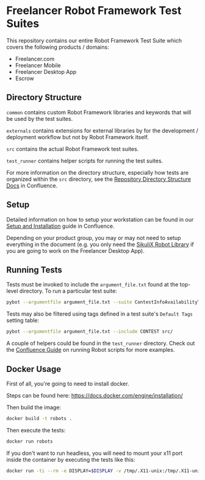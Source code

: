 Freelancer Robot Framework Test Suites
======================================

This repository contains our entire Robot Framework Test Suite which covers
the following products / domains:

  - Freelancer.com
  - Freelancer Mobile
  - Freelancer Desktop App
  - Escrow

Directory Structure
-------------------
`common` contains custom Robot Framework libraries and keywords that will be
used by the test suites.

`externals` contains extensions for external libraries by for the development /
deployment workflow but not by Robot Framework itself.

`src` contains the actual Robot Framework test suites.

`test_runner` contains helper scripts for running the test suites.

For more information on the directory structure, especially how tests are
organized within the `src` directory, see the
[Repository Directory Structure Docs](https://confluence.flnltd.com/x/1JtwAQ)
in Confluence.

Setup
-----

Detailed information on how to setup your workstation can be found in our
[Setup and Installation](https://confluence.flnltd.com/x/9ABK) guide in
Confluence.

Depending on your product group, you may or may not need to setup everything in
the document (e.g. you only need the
[SikuliX Robot Library](https://confluence.flnltd.com/x/bAdCAQ) if you are
going to work on the Freelancer Desktop App).

Running Tests
-------------

Tests must be invoked to include the `argument_file.txt` found at the
top-level directory. To run a particular test suite:

```bash
pybot --argumentfile argument_file.txt --suite ContestInfoAvailabilityTest src/
```

Tests may also be filtered using tags defined in a test suite's `Default Tags`
setting table:

```bash
pybot --argumentfile argument_file.txt --include CONTEST src/
```

A couple of helpers could be found in the `test_runner` directory. Check out
the [Confluence Guide](https://confluence.flnltd.com/x/fYMoAQ) on running
Robot scripts for more examples.

Docker Usage
-----
First of all, you're going to need to install docker.

Steps can be found here: https://docs.docker.com/engine/installation/


Then build the image:

```bash
docker build -t robots .
```

Then execute the tests:
```bash
docker run robots
```

If you don't want to run headless, you will need to mount your x11 port inside the container by executing the tests like this:
```bash
docker run -ti --rm -e DISPLAY=$DISPLAY -v /tmp/.X11-unix:/tmp/.X11-unix robots
```
